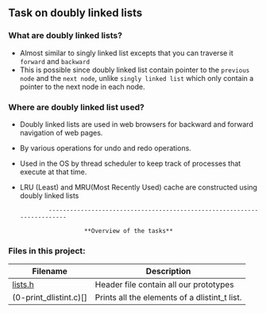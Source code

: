## Task on doubly linked lists

### What are doubly linked lists?
- Almost similar to singly linked list excepts that you can traverse it ```forward``` and ```backward```
- This is possible since doubly linked list contain pointer to the ```previous node``` and the ```next node```, unlike ```singly linked list``` which only contain a pointer to the next node in each node.

### Where are doubly linked list used?
- Doubly linked lists are used in web browsers for backward and forward navigation of web pages.
- By various operations for undo and redo operations.
- Used in the OS by thread scheduler to keep track of processes that execute at that time.
- LRU (Least) and MRU(Most Recently Used) cache are constructed using doubly linked lists

              ------------------------------------------------------------------------

	                    **Overview of the tasks**

### Files in this project:

Filename | Description
-------- | -----------
[lists.h](https://github.com/bravin-onwonga/alx-low_level_programming/blob/main/0x17-doubly_linked_lists/0-print_dlistint.c) | Header file contain all our prototypes
(0-print_dlistint.c)[] | Prints all the elements of a dlistint_t list.
